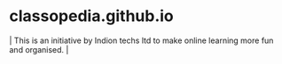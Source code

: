 # classopedia.github.io

| This is an initiative by Indion techs ltd to make online learning more fun and organised. |
